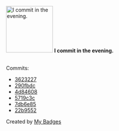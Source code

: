 <img src="https://my-badges.github.io/my-badges/evening-commits.png" alt="I commit in the evening." title="I commit in the evening." width="128">
<strong>I commit in the evening.</strong>
<br><br>

Commits:

- <a href="https://github.com/qoomon/actions--context/commit/36232271725bec193c6d0834bee2c11ae50d1486">3623227</a>
- <a href="https://github.com/qoomon/actions--access-token/commit/290fbdcdb0f45434685f1689338a104e31a895a7">290fbdc</a>
- <a href="https://github.com/qoomon/actions--access-token/commit/4d8460822d2b02af5c355034df39985e85fab940">4d84608</a>
- <a href="https://github.com/qoomon/qoomon/commit/5719c3cd9b1ac1ea96fe16e681abe0f94f77e92d">5719c3c</a>
- <a href="https://github.com/qoomon/aws-s3-bucket-browser/commit/7db6e8575861a74320305ca181841c16a0f29262">7db6e85</a>
- <a href="https://github.com/qoomon/aws-s3-bucket-browser/commit/22b95522b3d1c64e2eed6594391fe9d437890c56">22b9552</a>


Created by <a href="https://github.com/my-badges/my-badges">My Badges</a>